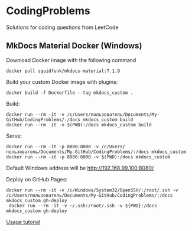 # CodingProblems

Solutions for coding questions from LeetCode

## MkDocs Material Docker (Windows)

Download Docker image with the following command

```
docker pull squidfunk/mkdocs-material:7.1.9
```

Build your custom Docker image with plugins:

```
docker build -f Dockerfile --tag mkdocs_custom .
```

Build:

```
docker run --rm -it -v /c/Users/пользователь/Documents/My-GitHub/CodingProblems/:/docs mkdocs_custom build
docker run --rm -it -v $(PWD):/docs mkdocs_custom build
```

Serve:

```
docker run --rm -it -p 8080:8000 -v /c/Users/пользователь/Documents/My-GitHub/CodingProblems/:/docs mkdocs_custom
docker run --rm -it -p 8080:8000 -v $(PWD):/docs mkdocs_custom
```

Default Windows address will be <http://192.168.99.100:8080/>

Deploy on GitHub Pages:

```
docker run --rm -it -v /c/Windows/System32/OpenSSH/:/root/.ssh -v /c/Users/пользователь/Documents/My-GitHub/CodingProblems/:/docs mkdocs_custom gh-deploy
 docker run --rm -it -v ~/.ssh:/root/.ssh -v ${PWD}:/docs mkdocs_custom gh-deploy
```

[Usage tutorial](https://hub.docker.com/r/squidfunk/mkdocs-material/)
